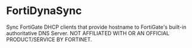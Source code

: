 # FortiDynaSync
Sync FortiGate DHCP clients that provide hostname to FortiGate's built-in authoritative DNS Server. NOT AFFILIATED WITH OR AN OFFICIAL PRODUCT/SERVICE BY FORTINET.
